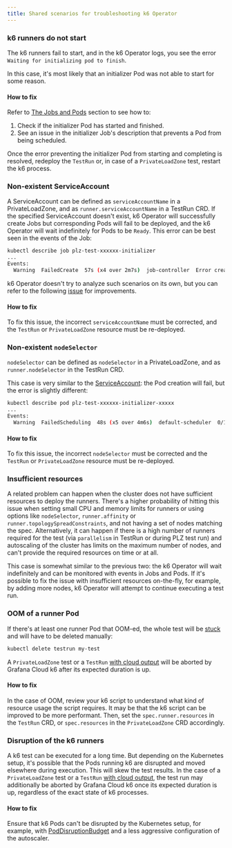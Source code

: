 ```yaml
---
title: Shared scenarios for troubleshooting k6 Operator
---
```


### k6 runners do not start

The k6 runners fail to start, and in the k6 Operator logs, you see the error `Waiting for initializing pod to finish`.

In this case, it's most likely that an initializer Pod was not able to start for some reason.

#### How to fix

Refer to [The Jobs and Pods](#the-jobs-and-pods) section to see how to:

1. Check if the initializer Pod has started and finished.
1. See an issue in the initializer Job's description that prevents a Pod from being scheduled.

Once the error preventing the initializer Pod from starting and completing is resolved, redeploy the `TestRun` or, in case of a `PrivateLoadZone` test, restart the k6 process.

### Non-existent ServiceAccount

A ServiceAccount can be defined as `serviceAccountName` in a PrivateLoadZone, and as `runner.serviceAccountName` in a TestRun CRD. If the specified ServiceAccount doesn't exist, k6 Operator will successfully create Jobs but corresponding Pods will fail to be deployed, and the k6 Operator will wait indefinitely for Pods to be `Ready`. This error can be best seen in the events of the Job:

```bash
kubectl describe job plz-test-xxxxxx-initializer
...
Events:
  Warning  FailedCreate  57s (x4 over 2m7s)  job-controller  Error creating: pods "plz-test-xxxxxx-initializer-" is forbidden: error looking up service account plz-ns/plz-sa: serviceaccount "plz-sa" not found
```

k6 Operator doesn't try to analyze such scenarios on its own, but you can refer to the following [issue](https://github.com/grafana/k6-operator/issues/260) for improvements.

#### How to fix

To fix this issue, the incorrect `serviceAccountName` must be corrected, and the `TestRun` or `PrivateLoadZone` resource must be re-deployed.

### Non-existent `nodeSelector`

`nodeSelector` can be defined as `nodeSelector` in a PrivateLoadZone, and as `runner.nodeSelector` in the TestRun CRD.

This case is very similar to the [ServiceAccount](#non-existent-serviceaccount): the Pod creation will fail, but the error is slightly different:

```bash
kubectl describe pod plz-test-xxxxxx-initializer-xxxxx
...
Events:
  Warning  FailedScheduling  48s (x5 over 4m6s)  default-scheduler  0/1 nodes are available: 1 node(s) didn't match Pod's node affinity/selector.
```

#### How to fix

To fix this issue, the incorrect `nodeSelector` must be corrected and the `TestRun` or `PrivateLoadZone` resource must be re-deployed.

### Insufficient resources

A related problem can happen when the cluster does not have sufficient resources to deploy the runners. There's a higher probability of hitting this issue when setting small CPU and memory limits for runners or using options like `nodeSelector`, `runner.affinity` or `runner.topologySpreadConstraints`, and not having a set of nodes matching the spec. Alternatively, it can happen if there is a high number of runners required for the test (via `parallelism` in TestRun or during PLZ test run) and autoscaling of the cluster has limits on the maximum number of nodes, and can't provide the required resources on time or at all.

This case is somewhat similar to the previous two: the k6 Operator will wait indefinitely and can be monitored with events in Jobs and Pods. If it's possible to fix the issue with insufficient resources on-the-fly, for example, by adding more nodes, k6 Operator will attempt to continue executing a test run.

### OOM of a runner Pod

If there's at least one runner Pod that OOM-ed, the whole test will be [stuck](https://github.com/grafana/k6-operator/issues/251) and will have to be deleted manually:

```bash
kubectl delete testrun my-test
```

A `PrivateLoadZone` test or a `TestRun` [with cloud output](https://grafana.com/docs/k6/latest/set-up/set-up-distributed-k6/usage/k6-operator-to-gck6/#cloud-output) will be aborted by Grafana Cloud k6 after its expected duration is up.

#### How to fix

In the case of OOM, review your k6 script to understand what kind of resource usage the script requires. It may be that the k6 script can be improved to be more performant. Then, set the `spec.runner.resources` in the `TestRun` CRD, or `spec.resources` in the `PrivateLoadZone` CRD accordingly.

### Disruption of the k6 runners

A k6 test can be executed for a long time. But depending on the Kubernetes setup, it's possible that the Pods running k6 are disrupted and moved elsewhere during execution. This will skew the test results. In the case of a `PrivateLoadZone` test or a `TestRun` [with cloud output](https://grafana.com/docs/k6/latest/set-up/set-up-distributed-k6/usage/k6-operator-to-gck6/#cloud-output), the test run may additionally be aborted by Grafana Cloud k6 once its expected duration is up, regardless of the exact state of k6 processes.

#### How to fix

Ensure that k6 Pods can't be disrupted by the Kubernetes setup, for example, with [PodDisruptionBudget](https://kubernetes.io/docs/concepts/workloads/pods/disruptions/) and a less aggressive configuration of the autoscaler.
